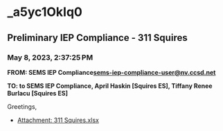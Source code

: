 # _a5yc1OkIq0
## Preliminary IEP Compliance - 311 Squires
### May 8, 2023, 2:37:25 PM
**FROM: SEMS IEP Compliance<sems-iep-compliance-user@nv.ccsd.net>**

**TO: to SEMS IEP Compliance, April Haskin [Squires ES], Tiffany Renee Burlacu [Squires ES]**


Greetings, 





* [Attachment: 311 Squires.xlsx](_a5yc1OkIq0-attachment-1.xlsx)
